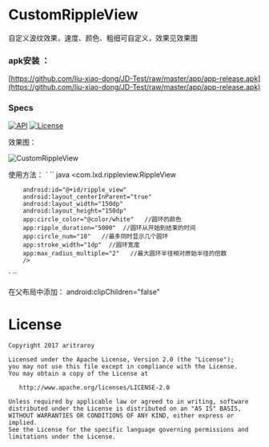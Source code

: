 # CustomRippleView
自定义波纹效果，速度、颜色、粗细可自定义，效果见效果图




### apk安装 ：
[https://github.com/liu-xiao-dong/JD-Test/raw/master/app/app-release.apk](https://github.com/liu-xiao-dong/JD-Test/raw/master/app/app-release.apk)  




### Specs
  [![API](https://img.shields.io/badge/API-11%2B-blue.svg?style=flat)](https://img.shields.io/badge/API-11%2B-blue.svg?style=flat) [![License](https://img.shields.io/badge/License-Apache%202.0-blue.svg)](https://opensource.org/licenses/Apache-2.0)


效果图：

![CustomRippleView](https://github.com/liu-xiao-dong/CustomRippleView/blob/master/screenshot/screen_shot.gif?raw=true) 

使用方法：
` `` java
<com.lxd.rippleview.RippleView

        android:id="@+id/ripple_view"
        android:layout_centerInParent="true"
        android:layout_width="150dp"   
        android:layout_height="150dp"
        app:circle_color="@color/white"   //圆环的颜色
        app:ripple_duration="5000"  //圆环从开始到结束的时间
        app:circle_num="10"   //最多同时显示几个圆环
        app:stroke_width="1dp"  //圆环宽度
        app:max_radius_multiple="2"   //最大圆环半径相对原始半径的倍数
        />
` `` 

在父布局中添加： android:clipChildren="false"




# License

```
Copyright 2017 aritraroy

Licensed under the Apache License, Version 2.0 (the "License");
you may not use this file except in compliance with the License.
You may obtain a copy of the License at

   http://www.apache.org/licenses/LICENSE-2.0

Unless required by applicable law or agreed to in writing, software
distributed under the License is distributed on an "AS IS" BASIS,
WITHOUT WARRANTIES OR CONDITIONS OF ANY KIND, either express or implied.
See the License for the specific language governing permissions and
limitations under the License.